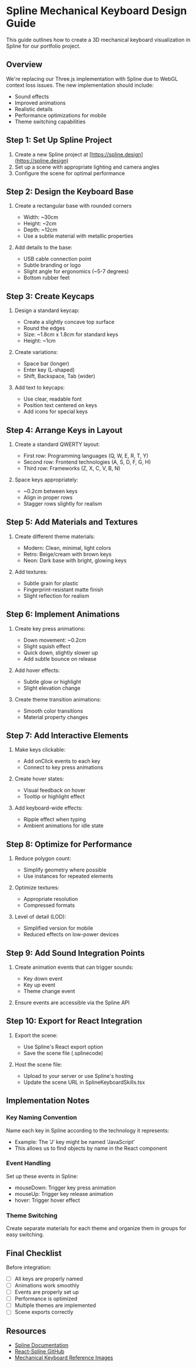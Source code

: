 # Spline Mechanical Keyboard Design Guide

This guide outlines how to create a 3D mechanical keyboard visualization in Spline for our portfolio project.

## Overview

We're replacing our Three.js implementation with Spline due to WebGL context loss issues. The new implementation should include:
- Sound effects
- Improved animations
- Realistic details
- Performance optimizations for mobile
- Theme switching capabilities

## Step 1: Set Up Spline Project

1. Create a new Spline project at [https://spline.design](https://spline.design)
2. Set up a scene with appropriate lighting and camera angles
3. Configure the scene for optimal performance

## Step 2: Design the Keyboard Base

1. Create a rectangular base with rounded corners
   - Width: ~30cm
   - Height: ~2cm
   - Depth: ~12cm
   - Use a subtle material with metallic properties
   
2. Add details to the base:
   - USB cable connection point
   - Subtle branding or logo
   - Slight angle for ergonomics (~5-7 degrees)
   - Bottom rubber feet

## Step 3: Create Keycaps

1. Design a standard keycap:
   - Create a slightly concave top surface
   - Round the edges
   - Size: ~1.8cm x 1.8cm for standard keys
   - Height: ~1cm
   
2. Create variations:
   - Space bar (longer)
   - Enter key (L-shaped)
   - Shift, Backspace, Tab (wider)
   
3. Add text to keycaps:
   - Use clear, readable font
   - Position text centered on keys
   - Add icons for special keys

## Step 4: Arrange Keys in Layout

1. Create a standard QWERTY layout:
   - First row: Programming languages (Q, W, E, R, T, Y)
   - Second row: Frontend technologies (A, S, D, F, G, H)
   - Third row: Frameworks (Z, X, C, V, B, N)
   
2. Space keys appropriately:
   - ~0.2cm between keys
   - Align in proper rows
   - Stagger rows slightly for realism

## Step 5: Add Materials and Textures

1. Create different theme materials:
   - Modern: Clean, minimal, light colors
   - Retro: Beige/cream with brown keys
   - Neon: Dark base with bright, glowing keys
   
2. Add textures:
   - Subtle grain for plastic
   - Fingerprint-resistant matte finish
   - Slight reflection for realism

## Step 6: Implement Animations

1. Create key press animations:
   - Down movement: ~0.2cm
   - Slight squish effect
   - Quick down, slightly slower up
   - Add subtle bounce on release
   
2. Add hover effects:
   - Subtle glow or highlight
   - Slight elevation change
   
3. Create theme transition animations:
   - Smooth color transitions
   - Material property changes

## Step 7: Add Interactive Elements

1. Make keys clickable:
   - Add onClick events to each key
   - Connect to key press animations
   
2. Create hover states:
   - Visual feedback on hover
   - Tooltip or highlight effect
   
3. Add keyboard-wide effects:
   - Ripple effect when typing
   - Ambient animations for idle state

## Step 8: Optimize for Performance

1. Reduce polygon count:
   - Simplify geometry where possible
   - Use instances for repeated elements
   
2. Optimize textures:
   - Appropriate resolution
   - Compressed formats
   
3. Level of detail (LOD):
   - Simplified version for mobile
   - Reduced effects on low-power devices

## Step 9: Add Sound Integration Points

1. Create animation events that can trigger sounds:
   - Key down event
   - Key up event
   - Theme change event
   
2. Ensure events are accessible via the Spline API

## Step 10: Export for React Integration

1. Export the scene:
   - Use Spline's React export option
   - Save the scene file (.splinecode)
   
2. Host the scene file:
   - Upload to your server or use Spline's hosting
   - Update the scene URL in SplineKeyboardSkills.tsx

## Implementation Notes

### Key Naming Convention

Name each key in Spline according to the technology it represents:
- Example: The 'J' key might be named 'JavaScript'
- This allows us to find objects by name in the React component

### Event Handling

Set up these events in Spline:
- mouseDown: Trigger key press animation
- mouseUp: Trigger key release animation
- hover: Trigger hover effect

### Theme Switching

Create separate materials for each theme and organize them in groups for easy switching.

## Final Checklist

Before integration:
- [ ] All keys are properly named
- [ ] Animations work smoothly
- [ ] Events are properly set up
- [ ] Performance is optimized
- [ ] Multiple themes are implemented
- [ ] Scene exports correctly

## Resources

- [Spline Documentation](https://docs.spline.design/)
- [React-Spline GitHub](https://github.com/splinetool/react-spline)
- [Mechanical Keyboard Reference Images](https://www.mechanical-keyboard.org/)
